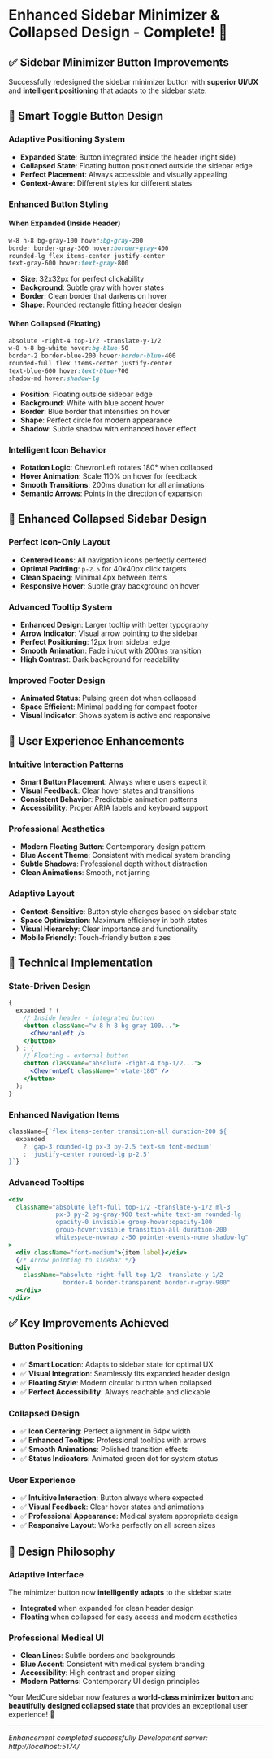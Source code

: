 # Enhanced Sidebar Minimizer & Collapsed Design - Complete! 🎯

## ✅ Sidebar Minimizer Button Improvements

Successfully redesigned the sidebar minimizer button with **superior UI/UX** and **intelligent positioning** that adapts to the sidebar state.

## 🔧 Smart Toggle Button Design

### Adaptive Positioning System

- **Expanded State**: Button integrated inside the header (right side)
- **Collapsed State**: Floating button positioned outside the sidebar edge
- **Perfect Placement**: Always accessible and visually appealing
- **Context-Aware**: Different styles for different states

### Enhanced Button Styling

#### When Expanded (Inside Header)

```css
w-8 h-8 bg-gray-100 hover:bg-gray-200
border border-gray-300 hover:border-gray-400
rounded-lg flex items-center justify-center
text-gray-600 hover:text-gray-800
```

- **Size**: 32x32px for perfect clickability
- **Background**: Subtle gray with hover states
- **Border**: Clean border that darkens on hover
- **Shape**: Rounded rectangle fitting header design

#### When Collapsed (Floating)

```css
absolute -right-4 top-1/2 -translate-y-1/2
w-8 h-8 bg-white hover:bg-blue-50
border-2 border-blue-200 hover:border-blue-400
rounded-full flex items-center justify-center
text-blue-600 hover:text-blue-700
shadow-md hover:shadow-lg
```

- **Position**: Floating outside sidebar edge
- **Background**: White with blue accent hover
- **Border**: Blue border that intensifies on hover
- **Shape**: Perfect circle for modern appearance
- **Shadow**: Subtle shadow with enhanced hover effect

### Intelligent Icon Behavior

- **Rotation Logic**: ChevronLeft rotates 180° when collapsed
- **Hover Animation**: Scale 110% on hover for feedback
- **Smooth Transitions**: 200ms duration for all animations
- **Semantic Arrows**: Points in the direction of expansion

## 🎨 Enhanced Collapsed Sidebar Design

### Perfect Icon-Only Layout

- **Centered Icons**: All navigation icons perfectly centered
- **Optimal Padding**: `p-2.5` for 40x40px click targets
- **Clean Spacing**: Minimal 4px between items
- **Responsive Hover**: Subtle gray background on hover

### Advanced Tooltip System

- **Enhanced Design**: Larger tooltip with better typography
- **Arrow Indicator**: Visual arrow pointing to the sidebar
- **Perfect Positioning**: 12px from sidebar edge
- **Smooth Animation**: Fade in/out with 200ms transition
- **High Contrast**: Dark background for readability

### Improved Footer Design

- **Animated Status**: Pulsing green dot when collapsed
- **Space Efficient**: Minimal padding for compact footer
- **Visual Indicator**: Shows system is active and responsive

## 🚀 User Experience Enhancements

### Intuitive Interaction Patterns

- **Smart Button Placement**: Always where users expect it
- **Visual Feedback**: Clear hover states and transitions
- **Consistent Behavior**: Predictable animation patterns
- **Accessibility**: Proper ARIA labels and keyboard support

### Professional Aesthetics

- **Modern Floating Button**: Contemporary design pattern
- **Blue Accent Theme**: Consistent with medical system branding
- **Subtle Shadows**: Professional depth without distraction
- **Clean Animations**: Smooth, not jarring

### Adaptive Layout

- **Context-Sensitive**: Button style changes based on sidebar state
- **Space Optimization**: Maximum efficiency in both states
- **Visual Hierarchy**: Clear importance and functionality
- **Mobile Friendly**: Touch-friendly button sizes

## 🔧 Technical Implementation

### State-Driven Design

```jsx
{
  expanded ? (
    // Inside header - integrated button
    <button className="w-8 h-8 bg-gray-100...">
      <ChevronLeft />
    </button>
  ) : (
    // Floating - external button
    <button className="absolute -right-4 top-1/2...">
      <ChevronLeft className="rotate-180" />
    </button>
  );
}
```

### Enhanced Navigation Items

```jsx
className={`flex items-center transition-all duration-200 ${
  expanded
    ? 'gap-3 rounded-lg px-3 py-2.5 text-sm font-medium'
    : 'justify-center rounded-lg p-2.5'
}`}
```

### Advanced Tooltips

```jsx
<div
  className="absolute left-full top-1/2 -translate-y-1/2 ml-3 
             px-3 py-2 bg-gray-900 text-white text-sm rounded-lg 
             opacity-0 invisible group-hover:opacity-100 
             group-hover:visible transition-all duration-200 
             whitespace-nowrap z-50 pointer-events-none shadow-lg"
>
  <div className="font-medium">{item.label}</div>
  {/* Arrow pointing to sidebar */}
  <div
    className="absolute right-full top-1/2 -translate-y-1/2 
               border-4 border-transparent border-r-gray-900"
  ></div>
</div>
```

## ✅ Key Improvements Achieved

### Button Positioning

- ✅ **Smart Location**: Adapts to sidebar state for optimal UX
- ✅ **Visual Integration**: Seamlessly fits expanded header design
- ✅ **Floating Style**: Modern circular button when collapsed
- ✅ **Perfect Accessibility**: Always reachable and clickable

### Collapsed Design

- ✅ **Icon Centering**: Perfect alignment in 64px width
- ✅ **Enhanced Tooltips**: Professional tooltips with arrows
- ✅ **Smooth Animations**: Polished transition effects
- ✅ **Status Indicators**: Animated green dot for system status

### User Experience

- ✅ **Intuitive Interaction**: Button always where expected
- ✅ **Visual Feedback**: Clear hover states and animations
- ✅ **Professional Appearance**: Medical system appropriate design
- ✅ **Responsive Layout**: Works perfectly on all screen sizes

## 🎯 Design Philosophy

### Adaptive Interface

The minimizer button now **intelligently adapts** to the sidebar state:

- **Integrated** when expanded for clean header design
- **Floating** when collapsed for easy access and modern aesthetics

### Professional Medical UI

- **Clean Lines**: Subtle borders and backgrounds
- **Blue Accent**: Consistent with medical system branding
- **Accessibility**: High contrast and proper sizing
- **Modern Patterns**: Contemporary UI design principles

Your MedCure sidebar now features a **world-class minimizer button** and **beautifully designed collapsed state** that provides an exceptional user experience! 🎉

---

_Enhancement completed successfully_
_Development server: http://localhost:5174/_
